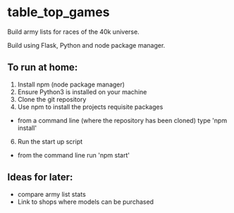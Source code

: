 # table_top_games
Build army lists for races of the 40k universe. 

Build using Flask, Python and node package manager. 

## To run at home:
1. Install npm (node package manager) 
2. Ensure Python3 is installed on your machine
3. Clone the git repository
5. Use npm to install the projects requisite packages 
  - from a command line (where the repository has been cloned) type 'npm install'
6. Run the start up script 
  - from the command line run 'npm start'



## Ideas for later:
 - compare army list stats
 - Link to shops where models can be purchased
